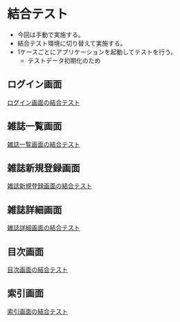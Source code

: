 # 結合テスト
- 今回は手動で実施する。
- 結合テスト環境に切り替えて実施する。
- 1ケースごとにアプリケーションを起動してテストを行う。
    - テストデータ初期化のため

## ログイン画面
[ログイン画面の結合テスト](link-test-login.md)

## 雑誌一覧画面
[雑誌一覧画面の結合テスト](link-test-magazinelist.md)

## 雑誌新規登録画面
[雑誌新規登録画面の結合テスト](link-test-register.md)

## 雑誌詳細画面
[雑誌詳細画面の結合テスト](link-test-detail.md)

## 目次画面
[目次画面の結合テスト](link-test-contents.md)

## 索引画面
[索引画面の結合テスト](link-test-index.md)
